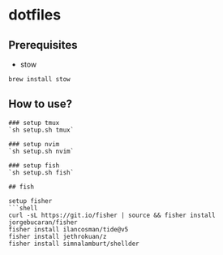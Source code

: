 # dotfiles

## Prerequisites
- stow
```
brew install stow
```

## How to use?
```
### setup tmux 
`sh setup.sh tmux`

### setup nvim 
`sh setup.sh nvim`

### setup fish
`sh setup.sh fish`

## fish

setup fisher 
```shell
curl -sL https://git.io/fisher | source && fisher install jorgebucaran/fisher
fisher install ilancosman/tide@v5
fisher install jethrokuan/z
fisher install simnalamburt/shellder
```


